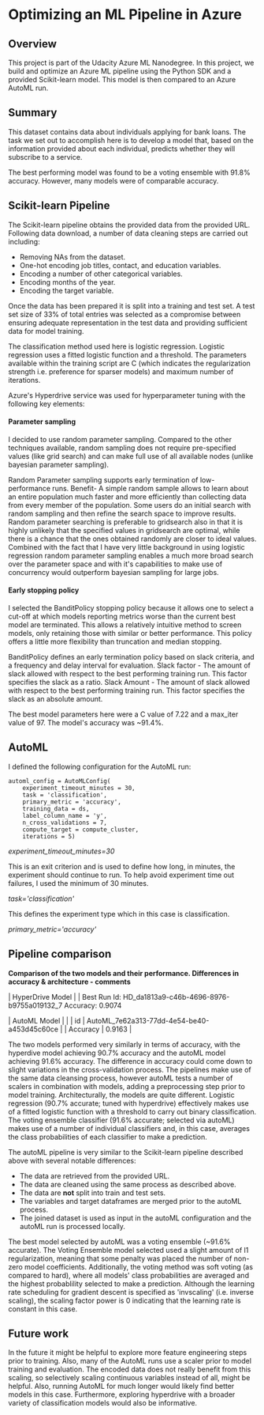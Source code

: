 # Optimizing an ML Pipeline in Azure

## Overview
This project is part of the Udacity Azure ML Nanodegree.
In this project, we build and optimize an Azure ML pipeline using the Python SDK and a provided Scikit-learn model.
This model is then compared to an Azure AutoML run.

## Summary
This dataset contains data about individuals applying for bank loans. The task we set out to accomplish here is to develop a model that,
based on the information provided about each individual, predicts whether they will subscribe to a service.

The best performing model was found to be a voting ensemble with 91.8% accuracy. However, many models were of comparable accuracy.

## Scikit-learn Pipeline
The Scikit-learn pipeline obtains the provided data from the provided URL. Following data download, a number of data cleaning steps are carried out including:
- Removing NAs from the dataset.
- One-hot encoding job titles, contact, and education variables.
- Encoding a number of other categorical variables.
- Encoding months of the year.
- Encoding the target variable.

Once the data has been prepared it is split into a training and test set. A test set size of 33% of total entries was selected as a compromise between ensuring adequate representation in the test data and providing sufficient data for model training. 

The classification method used here is logistic regression. Logistic regression uses a fitted logistic function and a threshold. The parameters available within the training script are C (which indicates the regularization strength i.e. preference for sparser models) and maximum number of iterations.

Azure's Hyperdrive service was used for hyperparameter tuning with the following key elements:

#### Parameter sampling
I decided to use random parameter sampling. Compared to the other techniques available, random sampling does not require pre-specified values (like grid search) and can make full use of all available nodes (unlike bayesian parameter sampling). 

Random Parameter sampling supports early termination of low-performance runs. Benefit- A simple random sample allows to learn about an entire population much faster and more efficiently than collecting data from every member of the population. Some users do an initial search with random sampling and then refine the search space to improve results. Random parameter searching is preferable to gridsearch also in that it is highly unlikely that the specified values in gridsearch are optimal, while there is a chance that the ones obtained randomly are closer to ideal values. Combined with the fact that I have very little background in using logistic regression random parameter sampling enables a much more broad search over the parameter space and with it's capabilities to make use of concurrency would outperform bayesian sampling for large jobs.

#### Early stopping policy
I selected the BanditPolicy stopping policy because it allows one to select a cut-off at which models reporting metrics worse than the current best model are terminated. This allows a relatively intuitive method to screen models, only retaining those with similar or better performance. This policy offers a little more flexibility than truncation and median stopping.

BanditPolicy defines an early termination policy based on slack criteria, and a frequency and delay interval for evaluation. Slack factor - The amount of slack allowed with respect to the best performing training run. This factor specifies the slack as a ratio. Slack Amount - The amount of slack allowed with respect to the best performing training run. This factor specifies the slack as an absolute amount.

The best model parameters here were a C value of 7.22 and a max_iter value of 97. The model's accuracy was ~91.4%.

## AutoML
I defined the following configuration for the AutoML run:

```
automl_config = AutoMLConfig(
    experiment_timeout_minutes = 30,
    task = 'classification',
    primary_metric = 'accuracy',
    training_data = ds,
    label_column_name = 'y',
    n_cross_validations = 7,
    compute_target = compute_cluster,
    iterations = 5)
```
_experiment_timeout_minutes=30_

This is an exit criterion and is used to define how long, in minutes, the experiment should continue to run. To help avoid experiment time out failures, I used the minimum of 30 minutes.

_task='classification'_

This defines the experiment type which in this case is classification.

_primary_metric='accuracy'_

## Pipeline comparison
**Comparison of the two models and their performance. Differences in accuracy & architecture - comments**


| HyperDrive Model | |
Best Run Id:  HD_da1813a9-c46b-4696-8976-b9755a019132_7
Accuracy: 0.9074


| AutoML Model | |
| id | AutoML_7e62a313-77dd-4e54-be40-a453d45c60ce |
| Accuracy | 0.9163 |

The two models performed very similarly in terms of accuracy, with the hyperdive model achieving 90.7% accuracy and the autoML model achieving 91.6% accuracy. The difference in accuracy could come down to slight variations in the cross-validation process. The pipelines make use of the same data cleansing process, however autoML tests a number of scalers in combination with models, adding a preprocessing step prior to model training. Architecturally, the models are quite different. Logistic regression (90.7% accurate; tuned with hyperdrive) effectively makes use of a fitted logistic function with a threshold to carry out binary classification. The voting ensemble classifier (91.6% accurate; selected via autoML) makes use of a number of individual classifiers and, in this case, averages the class probabilities of each classifier to make a prediction. 


The autoML pipeline is very similar to the Scikit-learn pipeline described above with several notable differences:
- The data are retrieved from the provided URL.
- The data are cleaned using the same process as described above. 
- The data are **not** split into train and test sets.
- The variables and target dataframes are merged prior to the autoML process.
- The joined dataset is used as input in the autoML configuration and the autoML run is processed locally.

The best model selected by autoML was a voting ensemble (~91.6% accurate). The Voting Ensemble model selected used a slight amount of l1 regularization, meaning that some penalty was placed the number of non-zero model coefficients. Additionally, the voting method was soft voting (as compared to hard), where all models' class probabilities are averaged and the highest probablility selected to make a prediction. Although the learning rate scheduling for gradient descent is specified as 'invscaling' (i.e. inverse scaling), the scaling factor power is 0 indicating that the learning rate is constant in this case.

## Future work
In the future it might be helpful to explore more feature engineering steps prior to training. Also, many of the AutoML runs use a scaler prior to model training and evaluation. The encoded data does not really benefit from this scaling, so selectively scaling continuous variables instead of all, might be helpful. Also, running AutoML for much longer would likely find better models in this case. Furthermore, exploring hyperdrive with a broader variety of classification models would also be informative.

